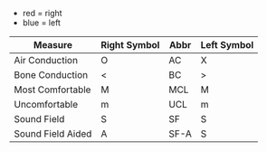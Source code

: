 - red = right
- blue = left

Measure           | Right Symbol | Abbr | Left Symbol
------------------|--------------|------|-------------
Air Conduction    | O            |  AC  |      X
Bone Conduction   | <            |  BC  |      >
Most Comfortable  | M            |  MCL |      M
Uncomfortable     | m            |  UCL |      m
Sound Field       | S            |  SF  |      S
Sound Field Aided | A            | SF-A |      S
